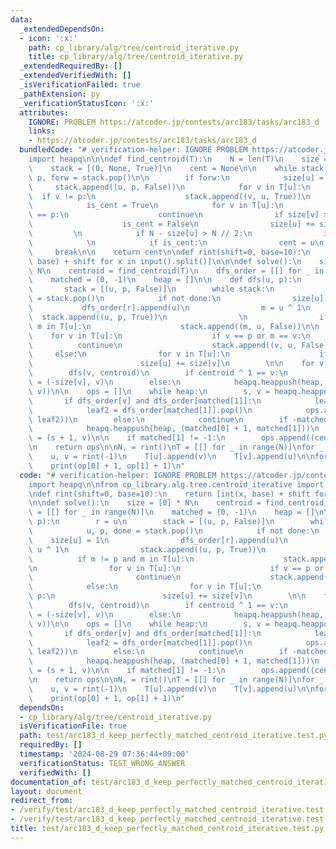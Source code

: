 ```yaml
---
data:
  _extendedDependsOn:
  - icon: ':x:'
    path: cp_library/alg/tree/centroid_iterative.py
    title: cp_library/alg/tree/centroid_iterative.py
  _extendedRequiredBy: []
  _extendedVerifiedWith: []
  _isVerificationFailed: true
  _pathExtension: py
  _verificationStatusIcon: ':x:'
  attributes:
    IGNORE: PROBLEM https://atcoder.jp/contests/arc183/tasks/arc183_d
    links:
    - https://atcoder.jp/contests/arc183/tasks/arc183_d
  bundledCode: "# verification-helper: IGNORE PROBLEM https://atcoder.jp/contests/arc183/tasks/arc183_d\n\
    import heapq\n\n\ndef find_centroid(T):\n    N = len(T)\n    size = [0] * N\n\
    \    stack = [(0, None, True)]\n    cent = None\n\n    while stack:\n        u,\
    \ p, forw = stack.pop()\n\n        if forw:\n            size[u] = 1\n       \
    \     stack.append((u, p, False))\n            for v in T[u]:\n              \
    \  if v != p:\n                    stack.append((v, u, True))\n        else:\n\
    \            is_cent = True\n            for v in T[u]:\n                if v\
    \ == p:\n                    continue\n                if size[v] > N // 2:\n\
    \                    is_cent = False\n                size[u] += size[v]\n   \
    \         \n            if N - size[u] > N // 2:\n                is_cent = False\n\
    \            \n            if is_cent:\n                cent = u\n           \
    \     break\n\n    return cent\n\ndef rint(shift=0, base=10):\n    return [int(x,\
    \ base) + shift for x in input().split()]\n\n\ndef solve():\n    size = [0] *\
    \ N\n    centroid = find_centroid(T)\n    dfs_order = [[] for _ in range(N)]\n\
    \    matched = (0, -1)\n    heap = []\n\n    def dfs(u, p):\n        r = u\n \
    \       stack = [(u, p, False)]\n        while stack:\n            u, p, done\
    \ = stack.pop()\n            if not done:\n                size[u] = 1\n     \
    \           dfs_order[r].append(u)\n                m = u ^ 1\n              \
    \  stack.append((u, p, True))\n                \n                if m != p and\
    \ m in T[u]:\n                    stack.append((m, u, False))\n\n            \
    \    for v in T[u]:\n                    if v == p or m == v:\n              \
    \          continue\n                    stack.append((v, u, False))\n       \
    \     else:\n                for v in T[u]:\n                    if v != p:\n\
    \                        size[u] += size[v]\n        \n\n    for v in T[centroid]:\n\
    \        dfs(v, centroid)\n        if centroid ^ 1 == v:\n            matched\
    \ = (-size[v], v)\n        else:\n            heapq.heappush(heap, (-size[v],\
    \ v))\n\n    ops = []\n    while heap:\n        s, v = heapq.heappop(heap)\n \
    \       if dfs_order[v] and dfs_order[matched[1]]:\n            leaf1 = dfs_order[v].pop()\n\
    \            leaf2 = dfs_order[matched[1]].pop()\n            ops.append((leaf1,\
    \ leaf2))\n        else:\n            continue\n        if -matched[0] > 1:\n\
    \            heapq.heappush(heap, (matched[0] + 1, matched[1]))\n        matched\
    \ = (s + 1, v)\n\n    if matched[1] != -1:\n        ops.append((centroid, matched[1]))\n\
    \n    return ops\n\nN, = rint()\nT = [[] for _ in range(N)]\nfor _ in range(N-1):\n\
    \    u, v = rint(-1)\n    T[u].append(v)\n    T[v].append(u)\n\nfor op in solve():\n\
    \    print(op[0] + 1, op[1] + 1)\n"
  code: "# verification-helper: IGNORE PROBLEM https://atcoder.jp/contests/arc183/tasks/arc183_d\n\
    import heapq\n\nfrom cp_library.alg.tree.centroid_iterative import find_centroid\n\
    \ndef rint(shift=0, base=10):\n    return [int(x, base) + shift for x in input().split()]\n\
    \n\ndef solve():\n    size = [0] * N\n    centroid = find_centroid(T)\n    dfs_order\
    \ = [[] for _ in range(N)]\n    matched = (0, -1)\n    heap = []\n\n    def dfs(u,\
    \ p):\n        r = u\n        stack = [(u, p, False)]\n        while stack:\n\
    \            u, p, done = stack.pop()\n            if not done:\n            \
    \    size[u] = 1\n                dfs_order[r].append(u)\n                m =\
    \ u ^ 1\n                stack.append((u, p, True))\n                \n      \
    \          if m != p and m in T[u]:\n                    stack.append((m, u, False))\n\
    \n                for v in T[u]:\n                    if v == p or m == v:\n \
    \                       continue\n                    stack.append((v, u, False))\n\
    \            else:\n                for v in T[u]:\n                    if v !=\
    \ p:\n                        size[u] += size[v]\n        \n\n    for v in T[centroid]:\n\
    \        dfs(v, centroid)\n        if centroid ^ 1 == v:\n            matched\
    \ = (-size[v], v)\n        else:\n            heapq.heappush(heap, (-size[v],\
    \ v))\n\n    ops = []\n    while heap:\n        s, v = heapq.heappop(heap)\n \
    \       if dfs_order[v] and dfs_order[matched[1]]:\n            leaf1 = dfs_order[v].pop()\n\
    \            leaf2 = dfs_order[matched[1]].pop()\n            ops.append((leaf1,\
    \ leaf2))\n        else:\n            continue\n        if -matched[0] > 1:\n\
    \            heapq.heappush(heap, (matched[0] + 1, matched[1]))\n        matched\
    \ = (s + 1, v)\n\n    if matched[1] != -1:\n        ops.append((centroid, matched[1]))\n\
    \n    return ops\n\nN, = rint()\nT = [[] for _ in range(N)]\nfor _ in range(N-1):\n\
    \    u, v = rint(-1)\n    T[u].append(v)\n    T[v].append(u)\n\nfor op in solve():\n\
    \    print(op[0] + 1, op[1] + 1)\n"
  dependsOn:
  - cp_library/alg/tree/centroid_iterative.py
  isVerificationFile: true
  path: test/arc183_d_keep_perfectly_matched_centroid_iterative.test.py
  requiredBy: []
  timestamp: '2024-08-29 07:36:44+09:00'
  verificationStatus: TEST_WRONG_ANSWER
  verifiedWith: []
documentation_of: test/arc183_d_keep_perfectly_matched_centroid_iterative.test.py
layout: document
redirect_from:
- /verify/test/arc183_d_keep_perfectly_matched_centroid_iterative.test.py
- /verify/test/arc183_d_keep_perfectly_matched_centroid_iterative.test.py.html
title: test/arc183_d_keep_perfectly_matched_centroid_iterative.test.py
---
```

